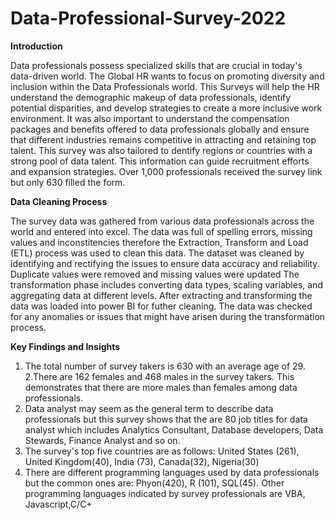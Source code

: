 # Data-Professional-Survey-2022

**Introduction**

Data professionals possess specialized skills that are crucial in today's data-driven world. The Global HR wants to focus on promoting diversity and inclusion within the Data Professionals world. This Surveys will help the HR understand the demographic makeup of data professionals, identify potential disparities, and develop strategies to create a more inclusive work environment. It was also important to understand the compensation packages and benefits offered to data professionals globally and ensure that different industries remains competitive in attracting and retaining top talent.
This survey was also tailored to dentify regions or countries with a strong pool of data talent. This information can guide recruitment efforts and expansion strategies. Over 1,000 professionals received the survey link but only 630 filled the form.

**Data Cleaning Process**


The survey data was gathered from various data professionals across the world and entered into excel. The data was full of spelling errors, missing values and inconstitencies therefore the Extraction, Transform and Load (ETL) process was used to clean this data. The dataset was cleaned by identifying and rectifying the issues to ensure data accuracy and reliability. Duplicate values were removed and missing values were updated
The transformation phase includes converting data types, scaling variables, and aggregating data at different levels. After extracting and transforming the data was loaded into power BI for futher cleaning. The data was checked for any anomalies or issues that might have arisen during the transformation process.


**Key Findings and Insights**

1. The total number of survey takers is 630 with an average age of 29.
2.There are 162 females and 468 males in the survey takers. This demonstrates that there are more males than females among data professionals.
3. Data analyst may seem as the general term to describe data professionals but this survey shows that the are 80 job titles for data analyst which includes Analytics Consultant, Database developers, Data Stewards, Finance Analyst and so on.
4. The survey's top five countries are as follows: United States (261), United Kingdom(40), India (73), Canada(32),  Nigeria(30)
5. There are different programming languages used by data professionals but the common ones are: Phyon(420), R (101), SQL(45). Other programming languages indicated by survey professionals are VBA, Javascript,C/C+
